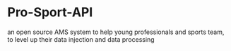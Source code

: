 # Pro-Sport-API
an open source AMS system to help young professionals and sports team, to level up their data injection and data processing
